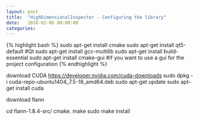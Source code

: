 ```yaml
---
layout: post
title:  "HighDimensionalInspector - Configuring the library"
date:   2016-02-06 00:00:00
categories: 
---
```


{% highlight bash %}
sudo apt-get install cmake
sudo apt-get install qt5-default #Qt
sudo apt-get install gcc-multilib
sudo apt-get install build-essential
sudo apt-get install cmake-gui #if you want to use a gui for the project configuration
{% endhighlight %}

download CUDA
https://developer.nvidia.com/cuda-downloads
sudo dpkg -i cuda-repo-ubuntu1404_7.5-18_amd64.deb 
sudo apt-get update
sudo apt-get install cuda


download flann

cd flann-1.8.4-src/
cmake.
make
sudo make install


